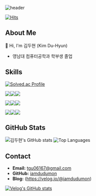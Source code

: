 ![header](https://capsule-render.vercel.app/api?type=venom&color=random&text=iamdudumon%20profile&fontColor=d6ace6)

[![Hits](https://hits.seeyoufarm.com/api/count/incr/badge.svg?url=https%3A%2F%2Fgithub.com%2Fiamdudumon%2Fhit-counter&count_bg=%2379C83D&title_bg=%23555555&icon=opslevel.svg&icon_color=%23E7E7E7&title=hits&edge_flat=false)](https://hits.seeyoufarm.com)
## About Me
👋 Hi, I'm 김두현 (Kim Du-Hyun)
- 영남대 컴퓨터공학과 학부생 졸업

## Skills
[![Solved.ac Profile](http://mazassumnida.wtf/api/v2/generate_badge?boj=tgu06167)](https://solved.ac/tgu06167/)

<img src="https://img.shields.io/badge/Node.js-5FA04E?style=for-the-badge&logo=Node.js&logoColor=white"><img src="https://img.shields.io/badge/Express-000000?style=for-the-badge&logo=Express&logoColor=white"><img src="https://img.shields.io/badge/JavaScript-F7DF1E?style=for-the-badge&logo=JavaScript&logoColor=white">

<img src="https://img.shields.io/badge/MySQL-4479A1?style=for-the-badge&logo=MySQL&logoColor=white"><img src="https://img.shields.io/badge/MognoDB-47A248?style=for-the-badge&logo=MongoDB&logoColor=white"><img src="https://img.shields.io/badge/InFluxDB-22ADF6?style=for-the-badge&logo=InFluxDB&logoColor=white">

<img src="https://img.shields.io/badge/C-A8B9CC?style=for-the-badge&logo=C&logoColor=white"><img src="https://img.shields.io/badge/Python-3776AB?style=for-the-badge&logo=Python&logoColor=white"><img src="https://img.shields.io/badge/AndroidStudio-3DDC84?style=for-the-badge&logo=AndroidStudio&logoColor=white">


## GitHub Stats
![김두현's GitHub stats](https://github-readme-stats.vercel.app/api?username=iamdudumon&show_icons=true&theme=radical)
![Top Languages](https://github-readme-stats.vercel.app/api/top-langs/?username=iamdudumon&layout=compact&theme=radical)

## Contact
- **Email:** tgu06167@gmail.com
- **GitHub:** [iamdudumon](https://github.com/iamdudumon)
- **Blog:** (https://velog.io/@iamdudumon)
  
[![Velog's GitHub stats](https://velog-readme-stats.vercel.app/api?name=iamdudumon)](https://github.com/iamdudumon/velog-readme-stats)
